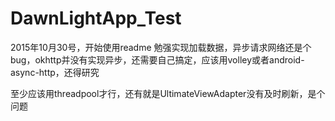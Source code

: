 # DawnLightApp_Test
2015年10月30号，开始使用readme
勉强实现加载数据，异步请求网络还是个bug，okhttp并没有实现异步，还需要自己搞定，应该用volley或者android-async-http，还得研究

至少应该用threadpool才行，还有就是UltimateViewAdapter没有及时刷新，是个问题